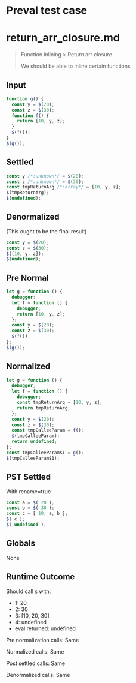 # Preval test case

# return_arr_closure.md

> Function inlining > Return arr closure
>
> We should be able to inline certain functions

## Input

`````js filename=intro
function g() {
  const y = $(20);
  const z = $(30);
  function f() {
    return [10, y, z];
  }
  $(f());
}
$(g());
`````

## Settled


`````js filename=intro
const y /*:unknown*/ = $(20);
const z /*:unknown*/ = $(30);
const tmpReturnArg /*:array*/ = [10, y, z];
$(tmpReturnArg);
$(undefined);
`````

## Denormalized
(This ought to be the final result)

`````js filename=intro
const y = $(20);
const z = $(30);
$([10, y, z]);
$(undefined);
`````

## Pre Normal


`````js filename=intro
let g = function () {
  debugger;
  let f = function () {
    debugger;
    return [10, y, z];
  };
  const y = $(20);
  const z = $(30);
  $(f());
};
$(g());
`````

## Normalized


`````js filename=intro
let g = function () {
  debugger;
  let f = function () {
    debugger;
    const tmpReturnArg = [10, y, z];
    return tmpReturnArg;
  };
  const y = $(20);
  const z = $(30);
  const tmpCalleeParam = f();
  $(tmpCalleeParam);
  return undefined;
};
const tmpCalleeParam$1 = g();
$(tmpCalleeParam$1);
`````

## PST Settled
With rename=true

`````js filename=intro
const a = $( 20 );
const b = $( 30 );
const c = [ 10, a, b ];
$( c );
$( undefined );
`````

## Globals

None

## Runtime Outcome

Should call `$` with:
 - 1: 20
 - 2: 30
 - 3: [10, 20, 30]
 - 4: undefined
 - eval returned: undefined

Pre normalization calls: Same

Normalized calls: Same

Post settled calls: Same

Denormalized calls: Same
